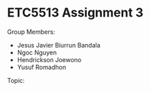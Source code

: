 # ETC5513 Assignment 3

Group Members:

* Jesus Javier Biurrun Bandala
* Ngoc Nguyen
* Hendrickson Joewono
* Yusuf Romadhon

Topic: 
